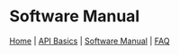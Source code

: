 # Software Manual

[Home](../index.md) | [API Basics](api-guide.md) | [Software Manual](software-manual.md) | [FAQ](faq.md)
